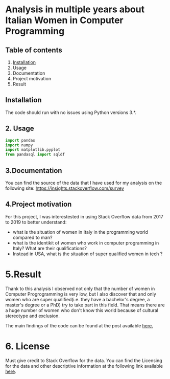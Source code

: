 # Analysis in multiple years about Italian Women in Computer Programming

## Table of contents

1. [Installation](#Installation-1)
2. Usage
3. Documentation
4. Project motivation
5. Result

## Installation

The code should run with no issues using Python versions 3.*.

## 2. Usage

```python
import pandas 
import numpy  
import matplotlib.pyplot 
from pandasql import sqldf
```

## 3.Documentation

You can find the source of the data that I have used for my analysis on the following site: https://insights.stackoverflow.com/survey

## 4.Project motivation
For this project, I was interestested in using Stack Overflow data from 2017 to 2019 to better understand:

- what is the situation of women in Italy in the programming world compared to man?
- what is the identikit of women who work in computer programming in Italy? What are their qualifications?
- Instead in USA, what is the situation of super qualified women in tech ?

# 5.Result 

Thank to this analysis I observed not only that the number of women in Computer Progrogramming is very low, but I also discover that
and only women who are super qualified(i.e. they have a bachelor's degree, a master's degree or a PhD) try to take part in this field. That means there are a huge number of women who don't know this world because of cultural stereotype and exclusion.

The main findings of the code can be found at the post available [here.]()

# 6. License

Must give credit to Stack Overflow for the data. You can find the Licensing for the data and other descriptive information at the following link available [here](https://insights.stackoverflow.com/survey).
